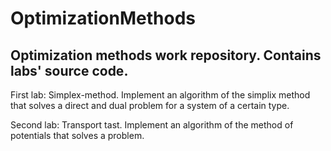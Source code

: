 # OptimizationMethods
Optimization methods work repository. Contains labs' source code.
--------------------------
First lab: Simplex-method.
Implement an algorithm of the simplix method that solves a direct and dual problem for a system of a certain type.

Second lab: Transport tast.
Implement an algorithm of the method of potentials that solves a problem.
